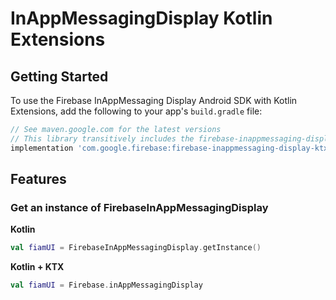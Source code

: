 # InAppMessagingDisplay Kotlin Extensions

## Getting Started

To use the Firebase InAppMessaging Display Android SDK with Kotlin Extensions, add the following
to your app's `build.gradle` file:

```groovy
// See maven.google.com for the latest versions
// This library transitively includes the firebase-inappmessaging-display library
implementation 'com.google.firebase:firebase-inappmessaging-display-ktx:$VERSION'
```

## Features

### Get an instance of FirebaseInAppMessagingDisplay

**Kotlin**
```kotlin
val fiamUI = FirebaseInAppMessagingDisplay.getInstance()
```

**Kotlin + KTX**
```kotlin
val fiamUI = Firebase.inAppMessagingDisplay
```
